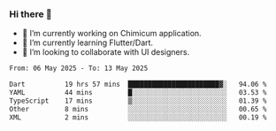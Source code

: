 ### Hi there 👋

<!--
**devcat37/devcat37** is a ✨ _special_ ✨ repository because its `README.md` (this file) appears on your GitHub profile.-->


- 🔭 I’m currently working on Chimicum application.
- 🌱 I’m currently learning Flutter/Dart.
- 👯 I’m looking to collaborate with UI designers.
<!-- - 🤔 I’m looking for help with ... -->

<!--START_SECTION:waka-->

```txt
From: 06 May 2025 - To: 13 May 2025

Dart          19 hrs 57 mins  ███████████████████████▓░   94.06 %
YAML          44 mins         █░░░░░░░░░░░░░░░░░░░░░░░░   03.53 %
TypeScript    17 mins         ▒░░░░░░░░░░░░░░░░░░░░░░░░   01.39 %
Other         8 mins          ░░░░░░░░░░░░░░░░░░░░░░░░░   00.65 %
XML           2 mins          ░░░░░░░░░░░░░░░░░░░░░░░░░   00.19 %
```

<!--END_SECTION:waka-->
